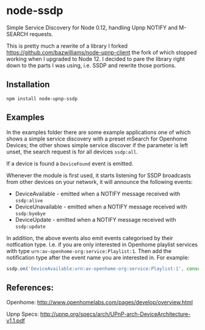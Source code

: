 # node-ssdp

Simple Service Discovery for Node 0.12, handling Upnp NOTIFY and M-SEARCH requests. 

This is pretty much a rewrite of a library I forked https://github.com/bazwilliams/node-upnp-client the fork of which stopped working when I upgraded to Node 12. I decided to pare the library right down to the parts I was using, i.e. SSDP and rewrite those portions. 

## Installation

`npm install node-upnp-ssdp`

## Examples

In the examples folder there are some example applications one of which shows a simple service discovery with a preset mSearch for Openhome Devices; the other shows simple service discover if the parameter is left unset, the search request is for all devices `ssdp:all`. 

If a device is found a `DeviceFound` event is emitted. 

Whenever the module is first used, it starts listening for SSDP broadcasts from other devices on your network, it will announce the following events:

* DeviceAvailable - emitted when a NOTIFY message received with `ssdp:alive`
* DeviceUnavailable - emitted when a NOTIFY message received with `ssdp:byebye`
* DeviceUpdate - emitted when a NOTIFY message received with `ssdp:update`

In addition, the above events also emit events categorised by their notfication type. I.e. if you are only interested in Openhome playlist services with type `urn:av-openhome-org:service:Playlist:1`. Then add the notification type after the event name you are interested in. For example:

```javascript
ssdp.on('DeviceAvailable:urn:av-openhome-org:service:Playlist:1', console.log);
```

## References:
Openhome:
http://www.openhomelabs.com/pages/develop/overview.html

Upnp Specs:
http://upnp.org/specs/arch/UPnP-arch-DeviceArchitecture-v1.1.pdf
